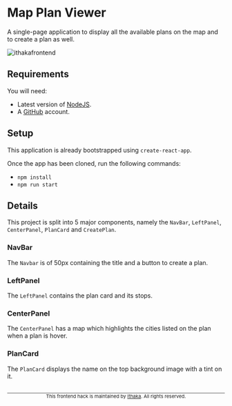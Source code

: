# Map Plan Viewer

A single-page application to display all the available plans on the map and to create a plan as well.

![ithakafrontend](https://user-images.githubusercontent.com/13014093/32478680-15db9462-c3ac-11e7-8fc6-22552b6ea8a0.gif)

## Requirements
You will need:
- Latest version of <a href="https://nodejs.org/en/" target="_blank">NodeJS</a>.
- A <a href="http://www.github.com" target="_blank">GitHub</a> account.

## Setup
This application is already bootstrapped using `create-react-app`.

Once the app has been cloned, run the following commands:
- `npm install`
- `npm run start`

## Details
This project is split into 5 major components, namely the `NavBar`, `LeftPanel`, `CenterPanel`, `PlanCard` and `CreatePlan`.

### NavBar
The `Navbar` is of 50px containing the title and a button to create a plan.

### LeftPanel
The `LeftPanel` contains the plan card and its stops.

### CenterPanel
The `CenterPanel` has a map which highlights the cities listed on the plan when a plan is hover.

### PlanCard
The `PlanCard` displays the name on the top background image with a tint on it.

<p align="center" style="border-top:1px solid #555; font-size:11px;margin:30px 0 0;">
  This frontend hack is maintained by <a href="http://www.ithaka.travel" target="_blank">Ithaka</a>. All rights reserved.
</p>



